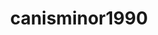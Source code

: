 ---
title: canisminor1990
github: https://github.com/canisminor1990
mode: dark
transition: 1s
score: 71.3
archetype:
- Little Bit of Everything
---